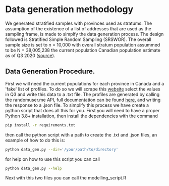 # Data generation methodology
We generated stratified samples with provinces used as stratums.
The assumption of the existence of a list of addresses that are used as the sampling frame, 
is made to simplfy the data generation process.
The design followed is Stratified Simple Random Sampling (SRSWOR).
The overall sample size is set to n = 10,000 with overall stratum population
assummed to be N = 38,005,238 the current population Canadian population estimate as of
Q3 2020 ([source](https://www150.statcan.gc.ca/t1/tbl1/en/tv.action?pid=1710000901)).

## Data Generation Procedure.
First we will need the current populations for each province in Canada and a 'fake' list of
profiles. To do so we will scrape this [website](https://www150.statcan.gc.ca/t1/tbl1/en/tv.action?pid=1710000901)
select the values in Q3 and write this data to a .txt file. The profiles are generated by calling
the randomuser.me API, full documentation can be found [here](https://randomuser.me/documentation),
and writing the response to a .json file. To simplify this process we have create a python script that
does all this for you. First you will need to have a proper Python 3.8+ installation, then install the dependencies
with the command 

```bash
pip install -r requirements.txt
```

then call the python script with a path to create the .txt and .json files, an example
of how to do this is:

```bash
python data_gen.py --dir='/your/path/to/directory'
```

for help on how to use this script you can call

```bash
python data_gen.py --help
```

Next with this two files you can call the modelling_script.R